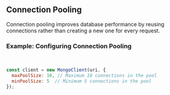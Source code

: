 ## Connection Pooling
Connection pooling improves database performance by reusing connections rather than creating a new one for every request.

### Example: Configuring Connection Pooling

&nbsp;

```js
const client = new MongoClient(uri, {
  maxPoolSize: 10, // Maximum 10 connections in the pool
  minPoolSize: 5  // Minimum 5 connections in the pool
});
```